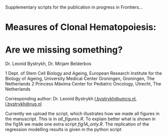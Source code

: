 
Supplementary scripts for the publication in progress in Frontiers...

# Measures of Clonal Hematopoiesis:  
# Are we missing something? 

Dr. Leonid Bystrykh, Dr. Mirjam Belderbos

1 Dept. of Stem Cell Biology and Ageing, European Research Institute for the Biology of Ageing, University Medical Center Groningen, Groningen, The Netherlands
2 Princess Máxima Center for Pediatric Oncology, Utrecht, The Netherlands

Corresponding author:
Dr. Leonid Bystrykh
l.bystrykh@umcg.nl, l.bystrykh@rug.nl

Currently we upload the script, which illustrates how we made all figures in the manuscript. This is in *all_figures.R*.
To explain better what is shown in the fig1A we made one extra script *fig1A_only.R*. 
The replication of the regression modelling results is given in the python script 
